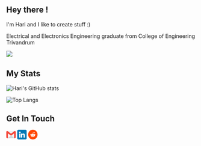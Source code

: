 ## Hey there ! 

I'm Hari and I like to create stuff :)

Electrical and Electronics Engineering graduate from College of Engineering Trivandrum

![](https://visitor-badge.glitch.me/badge?page_id=harishnkr.harishnkr)

## My Stats
![Hari's GitHub stats](https://github-readme-stats.vercel.app/api?username=harishnkr&show_icons=true&theme=calm&layout=compact)



![Top Langs](https://github-readme-stats.vercel.app/api/top-langs/?username=harishnkr&layout=compact&theme=calm&hide=roff&langs_count=10)

## Get In Touch

 <a href="mailto:hari2menon1234@gmail.com"><img align="center" width="5%" src="/icons/gmail.png"/></a>
<a href="https://www.linkedin.com/in/kharishankar/"><img align="center" width="5%" src="/icons/linkedin.png"/></a></td>
<a href="https://www.reddit.com/user/harishnkr/"><img align="center" width="5%" src="/icons/reddit.png"/></a></td>

<!---- credits

<a href="https://www.flaticon.com/free-icons/gmail" title="gmail icons">Gmail icons created by Pixel perfect - Flaticon</a>
<a href="https://www.flaticon.com/free-icons/linkedin" title="linkedin icons">Linkedin icons created by riajulislam - Flaticon</a>
<a href="https://www.flaticon.com/free-icons/reddit" title="reddit icons">Reddit icons created by Md Tanvirul Haque - Flaticon</a>
>

